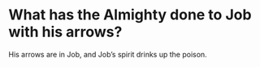 # What has the Almighty done to Job with his arrows?

His arrows are in Job, and Job’s spirit drinks up the poison.
